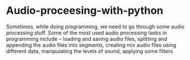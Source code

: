 # Audio-proceesing-with-python
Sometimes, while doing programming, we need to go through some audio processing stuff. Some of the most used audio processing tasks in programming include – loading and saving audio files, splitting and appending the audio files into segments, creating mix audio files using different data, manipulating the levels of sound, applying some filters
